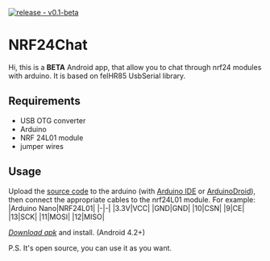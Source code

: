 [![release - v0.1-beta](https://img.shields.io/badge/release-v0.1--beta-blue)](https://)
# NRF24Chat
Hi, this is a **BETA** Android app, that allow you to chat through nrf24 modules with arduino. It is based on felHR85 UsbSerial library.

## Requirements
 - USB OTG converter
 - Arduino
 - NRF 24L01 module
 - jumper wires

## Usage
Upload the [source code](https://raw.githubusercontent.com/ASDosjani/NRF24Chat/master/nrf24l01_chat.ino) to the arduino (with [Arduino IDE](https://www.arduino.cc/en/software) or [ArduinoDroid](https://play.google.com/store/apps/details?id=name.antonsmirnov.android.arduinodroid2&hl=hu&gl=US)), then connect the appropriate cables to the nrf24L01 module.
For example:
|Arduino Nano|NRF24L01|
|-|-|
|3.3V|VCC|
|GND|GND|
|10|CSN|
|9|CE|
|13|SCK|
|11|MOSI|
|12|MISO|

*[Download apk](https://github.com/ASDosjani/NRF24Chat/raw/master/NRF24Chat.apk)* and install. (Android 4.2+)

P.S. It's open source, you can use it as you want.
